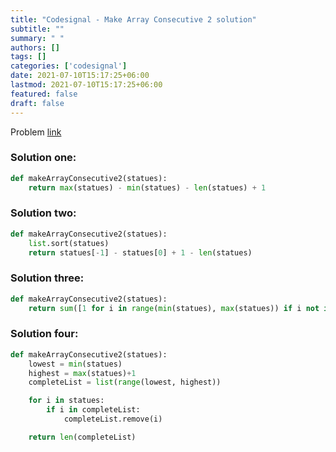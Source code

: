 ```yaml
---
title: "Codesignal - Make Array Consecutive 2 solution"
subtitle: ""
summary: " "
authors: []
tags: []
categories: ['codesignal']
date: 2021-07-10T15:17:25+06:00
lastmod: 2021-07-10T15:17:25+06:00
featured: false
draft: false
---
```

Problem [link](https://app.codesignal.com/arcade/intro/level-2/bq2XnSr5kbHqpHGJC)

### Solution one:

```python
def makeArrayConsecutive2(statues):
    return max(statues) - min(statues) - len(statues) + 1
```

### Solution two:

```python
def makeArrayConsecutive2(statues):
    list.sort(statues)
    return statues[-1] - statues[0] + 1 - len(statues)
```

### Solution three:

```python
def makeArrayConsecutive2(statues):
    return sum([1 for i in range(min(statues), max(statues)) if i not in statues])
```

### Solution four:

```python
def makeArrayConsecutive2(statues):
    lowest = min(statues)
    highest = max(statues)+1
    completeList = list(range(lowest, highest))

    for i in statues:
        if i in completeList:
            completeList.remove(i)

    return len(completeList)
```
